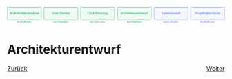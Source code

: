 ![Meilenstein 4: Architekturentwurf bis zum 01.08.2022](../assets/progress-04.png)

# Architekturentwurf

<div>
  <a href="../projektziel.md">Zurück</a>
  <a href="../user-stories/README.md" style="float: right;">Weiter</a>
</div>